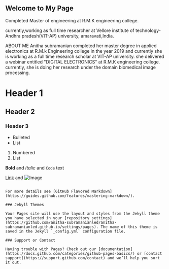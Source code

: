 ## Welcome to My Page
Completed Master of engineering at R.M.K engineering college.

currently,working as full time researcher at Vellore institute of technology- Andhra pradesh(VIT-AP) university, amaravati,India.


ABOUT ME
Anitha subramanian completed her master degree in applied electronics at R.M.k Engineering college in the year 2019 and currently she is working as a full time research scholar at VIT-AP university. she delivered a webinar entitled "DIGITAL ELECTRONICS" at R.M.K engineering college. currently, she is doing her research under the domain biomedical image processing.


# Header 1
## Header 2
### Header 3

- Bulleted
- List

1. Numbered
2. List

**Bold** and _Italic_ and `Code` text

[Link](url) and ![Image](src)
```

For more details see [GitHub Flavored Markdown](https://guides.github.com/features/mastering-markdown/).

### Jekyll Themes

Your Pages site will use the layout and styles from the Jekyll theme you have selected in your [repository settings](https://github.com/anitha-subramanianled/anitha-subramanianled.github.io/settings/pages). The name of this theme is saved in the Jekyll `_config.yml` configuration file.

### Support or Contact

Having trouble with Pages? Check out our [documentation](https://docs.github.com/categories/github-pages-basics/) or [contact support](https://support.github.com/contact) and we’ll help you sort it out.
